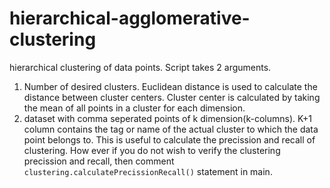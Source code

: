 # hierarchical-agglomerative-clustering
hierarchical clustering of data points.
Script takes 2 arguments.   
1. Number of desired clusters. Euclidean distance is used to calculate the distance between cluster centers. Cluster center is calculated by taking the mean of all points in a cluster for each dimension.   
2. dataset with comma seperated points of k dimension(k-columns). K+1 column contains the tag or name of the actual cluster to which the data point belongs to. This is useful to calculate the precission and recall of clustering. How ever if you do not wish to verify the clustering precission and recall, then comment <code>clustering.calculatePrecissionRecall()</code> statement in main.   
   
